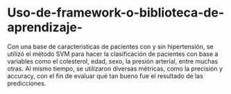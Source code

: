 # Uso-de-framework-o-biblioteca-de-aprendizaje-

Con una base de características de pacientes con y sin hipertensión, se utilizó el método SVM para hacer la clasificación de pacientes con base a variables como el colesterol, edad, sexo, la presión arterial, entre muchas otras. Al mismo tiempo, se utilizaron diversas métricas, como la precisión y accuracy, con el fin de evaluar qué tan bueno fue el resultado de las predicciones.
